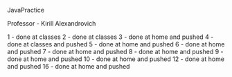 JavaPractice

Professor - Kirill Alexandrovich 

1 - done at classes
2 - done at classes
3 - done at home and pushed
4 - done at classes and pushed
5 - done at home and pushed
6 - done at home and pushed
7 - done at home and pushed
8 - done at home and pushed
9 - done at home and pushed
10 - done at home and pushed
12 - done at home and pushed
16 - done at home and pushed

